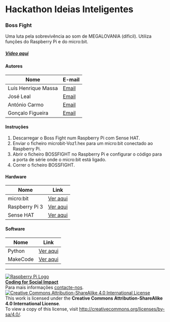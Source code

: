 ﻿# Hackathon Ideias Inteligentes

### Boss Fight

   Uma luta pela sobrevivência ao som de MEGALOVANIA (díficil). Utiliza funções do Raspberry Pi e do micro:bit.
  
##### [Vídeo aqui](https://drive.google.com/file/d/1P_bOpvzVYx2Ep7HbyK0dlT4QsenI0n0a/view?usp=sharing)  
  
#### Autores  

|Nome  |E-mail  |  
|---|---|    
|Luís Henrique Massa  |[Email](mailto:luishmassa@gmail.com)  |  
|José Leal  |[Email](mailto:joseleal868@gmail.com)  |  
|António Carmo  |[Email](mailto:antoniocarmo.aj@gmail.com)  |  
|Gonçalo Figueira  |[Email](mailto:goncalo.m.figueira@gmail.com)  |  

#### Instruções

1. Descarregar o Boss Fight num Raspberry Pi com Sense HAT.  
2. Enviar o ficheiro microbit-Voz1.hex para um micro:bit conectado ao Raspberry Pi.
3. Abrir o ficheiro BOSSFIGHT no Raspberry Pi e configurar o código para a porta de série onde o micro:bit está ligado.
4. Correr o ficheiro BOSSFIGHT. 

#### Hardware  

|Nome  |Link  |  
|---|---|    
|micro:bit |[Ver aqui](https://microbit.org) |    
|Raspberry Pi 3  |[Ver aqui](http://www.raspberrypi.org)  |  
|Sense HAT |[Ver aqui](https://www.raspberrypi.org/products/sense-hat/) |

#### Software  

|Nome  |Link  |  
|---|---|    
|Python  |[Ver aqui](https://www.python.org)  |  
|MakeCode  |[Ver aqui](https://makecode.microbit.org)  |

***  
[![Raspberry Pi Logo](https://upload.wikimedia.org/wikipedia/en/thumb/c/cb/Raspberry_Pi_Logo.svg/50px-Raspberry_Pi_Logo.svg.png)](http://raspberrypi.org)   
[**Coding for Social Impact**](http://codingforsocialimpact.fe.up.pt)  
Para mais informações [contacte-nos](mailto:hello@codingforsocialimpact.org).  
[![Creative Commons Attribution-ShareAlike 4.0 International License](https://licensebuttons.net/l/by-sa/4.0/88x31.png)](http://creativecommons.org/licenses/by-sa/4.0/)  
This work is licensed under the **Creative Commons Attribution-ShareAlike 4.0 International License**.  
To view a copy of this license, visit http://creativecommons.org/licenses/by-sa/4.0/.  
